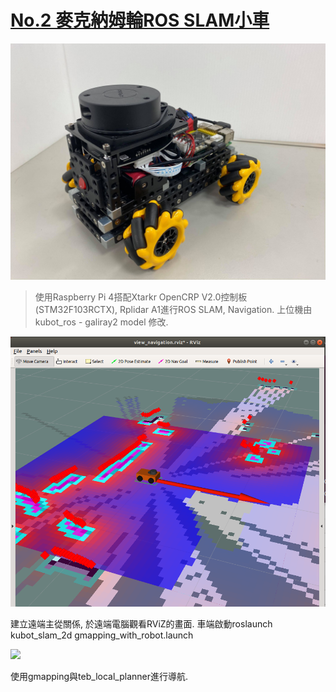 # [No.2 麥克納姆輪ROS SLAM小車](https://github.com/KUBOT-Robot/FAFABOT/tree/FAFABOT-No.2)

<img src="https://github.com/KUBOT-Robot/FAFABOT/blob/resource/FAFABOT-No2/2.jpg?raw=true" width="700">

>使用Raspberry Pi 4搭配Xtarkr OpenCRP V2.0控制板(STM32F103RCTX), Rplidar A1進行ROS SLAM, Navigation. 上位機由kubot_ros - galiray2 model 修改.

<img src="https://github.com/KUBOT-Robot/FAFABOT/blob/resource/FAFABOT-No2/13.png?raw=true" width="700">

建立遠端主從關係, 於遠端電腦觀看RViZ的畫面.
車端啟動roslaunch kubot_slam_2d gmapping_with_robot.launch

<img src="https://github.com/KUBOT-Robot/FAFABOT/blob/resource/FAFABOT-No2/14.gif?raw=true" width="700">

使用gmapping與teb_local_planner進行導航.